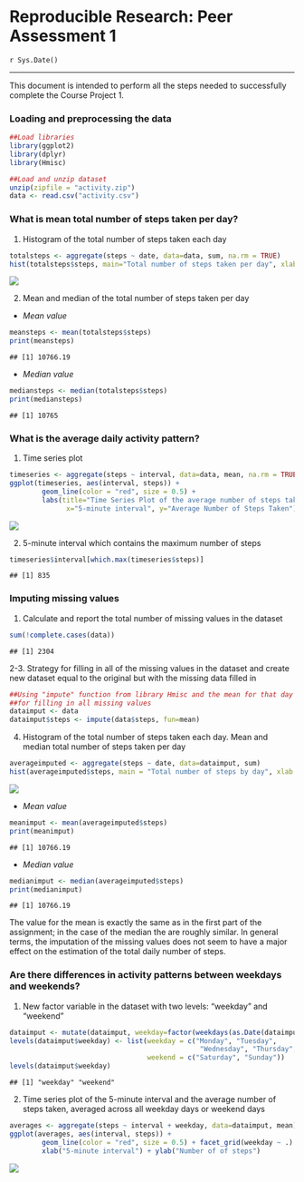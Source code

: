 # Reproducible Research: Peer Assessment 1
`r Sys.Date()`  
****
This document is intended to perform all the steps needed to successfully complete the Course Project 1. 



### Loading and preprocessing the data


```r
##Load libraries
library(ggplot2)
library(dplyr)
library(Hmisc)

##Load and unzip dataset 
unzip(zipfile = "activity.zip")
data <- read.csv("activity.csv")
```

### What is mean total number of steps taken per day?

1. Histogram of the total number of steps taken each day


```r
totalsteps <- aggregate(steps ~ date, data=data, sum, na.rm = TRUE)
hist(totalsteps$steps, main="Total number of steps taken per day", xlab="Steps per day", col="grey")
```

![](PA1_template_files/figure-html/unnamed-chunk-2-1.png) 

2. Mean and median of the total number of steps taken per day

* *Mean value*

```r
meansteps <- mean(totalsteps$steps)
print(meansteps)
```

```
## [1] 10766.19
```

* *Median value*

```r
mediansteps <- median(totalsteps$steps)
print(mediansteps)
```

```
## [1] 10765
```

### What is the average daily activity pattern?

1. Time series plot

```r
timeseries <- aggregate(steps ~ interval, data=data, mean, na.rm = TRUE)
ggplot(timeseries, aes(interval, steps)) + 
        geom_line(color = "red", size = 0.5) + 
        labs(title="Time Series Plot of the average number of steps taken",
              x="5-minute interval", y="Average Number of Steps Taken")
```

![](PA1_template_files/figure-html/unnamed-chunk-5-1.png) 

2. 5-minute interval which contains the maximum number of steps

```r
timeseries$interval[which.max(timeseries$steps)]
```

```
## [1] 835
```

### Imputing missing values
1. Calculate and report the total number of missing values in the dataset


```r
sum(!complete.cases(data))
```

```
## [1] 2304
```

2-3. Strategy for filling in all of the missing values in the dataset and create new dataset equal to the original but with the missing data filled in


```r
##Using "impute" function from library Hmisc and the mean for that day
##for filling in all missing values
dataimput <- data
dataimput$steps <- impute(data$steps, fun=mean)
```

4. Histogram of the total number of steps taken each day. Mean and median total number of steps taken per day


```r
averageimputed <- aggregate(steps ~ date, data=dataimput, sum)
hist(averageimputed$steps, main = "Total number of steps by day", xlab = "Steps per day", col = "grey")
```

![](PA1_template_files/figure-html/unnamed-chunk-9-1.png) 

* *Mean value*

```r
meanimput <- mean(averageimputed$steps)
print(meanimput)
```

```
## [1] 10766.19
```

* *Median value*

```r
medianimput <- median(averageimputed$steps)
print(medianimput)
```

```
## [1] 10766.19
```

The value for the mean is exactly the same as in the first part of the assignment; in the case of the median the are roughly similar. In general terms, the imputation of the missing values does not seem to have a major effect on the estimation of the total daily number of steps.

### Are there differences in activity patterns between weekdays and weekends?

1. New factor variable in the dataset with two levels: “weekday” and “weekend”


```r
dataimput <- mutate(dataimput, weekday=factor(weekdays(as.Date(dataimput$date))))
levels(dataimput$weekday) <- list(weekday = c("Monday", "Tuesday",
                                               "Wednesday", "Thursday","Friday"),
                                  weekend = c("Saturday", "Sunday"))
levels(dataimput$weekday)
```

```
## [1] "weekday" "weekend"
```

2. Time series plot of the 5-minute interval and the average number of steps taken, averaged across all weekday days or weekend days


```r
averages <- aggregate(steps ~ interval + weekday, data=dataimput, mean)
ggplot(averages, aes(interval, steps)) + 
        geom_line(color = "red", size = 0.5) + facet_grid(weekday ~ .) + 
        xlab("5-minute interval") + ylab("Number of of steps")
```

![](PA1_template_files/figure-html/unnamed-chunk-13-1.png) 

